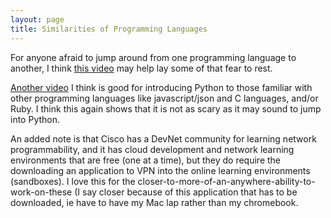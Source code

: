 ```yaml
---
layout: page
title: Similarities of Programming Languages
---
```


For anyone afraid to jump around from one programming language to another, I think [this video](https://www.youtube.com/watch?v=21sD7n3M8Ew) may help lay some of that fear to rest.

[Another video](https://www.youtube.com/watch?v=7lbx5OLYxTk&feature=youtu.be) I think is good for introducing Python to those familiar with other programming languages like javascript/json and
C languages, and/or Ruby.  I think this again shows that it is not as scary as it may sound to jump into Python.

An added note is that Cisco has a DevNet community for learning network programmability, and it has cloud development and network
learning environments that are free (one at a time), but they do require the downloading an application to VPN into the online learning environments (sandboxes). I love this for the closer-to-more-of-an-anywhere-ability-to-work-on-these (I say closer because of this application that has to be downloaded, ie have to have my Mac lap rather than my chromebook.
